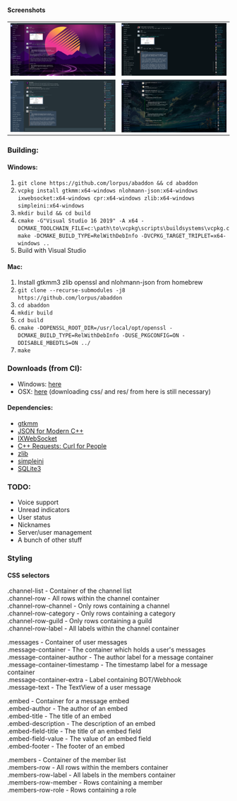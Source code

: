 #### Screenshots
<table>
  <tr>
    <td><img src="/.readme/s1.png"></td>
    <td><img src="/.readme/s2.png"></td>
  </tr>
  <tr>
    <td><img src="/.readme/s3.png"></td>
    <td><img src="/.readme/s4.png"></td>
  </tr>
</table>

### Building:
#### Windows:
1. `git clone https://github.com/lorpus/abaddon && cd abaddon`
2. `vcpkg install gtkmm:x64-windows nlohmann-json:x64-windows ixwebsocket:x64-windows cpr:x64-windows zlib:x64-windows simpleini:x64-windows`
3. `mkdir build && cd build`
4. `cmake -G"Visual Studio 16 2019" -A x64 -DCMAKE_TOOLCHAIN_FILE=c:\path\to\vcpkg\scripts\buildsystems\vcpkg.cmake -DCMAKE_BUILD_TYPE=RelWithDebInfo -DVCPKG_TARGET_TRIPLET=x64-windows ..`
5. Build with Visual Studio

#### Mac:
1. Install gtkmm3 zlib openssl and nlohmann-json from homebrew
2. `git clone --recurse-submodules -j8 https://github.com/lorpus/abaddon`
3. `cd abaddon`
4. `mkdir build`
5. `cd build`
6. `cmake -DOPENSSL_ROOT_DIR=/usr/local/opt/openssl -DCMAKE_BUILD_TYPE=RelWithDebInfo -DUSE_PKGCONFIG=ON -DDISABLE_MBEDTLS=ON ../`
7. `make`

### Downloads (from CI):
- Windows: [here](https://ci.appveyor.com/project/lorpus/abaddon/build/artifacts)
- OSX: [here](https://i.owo.okinawa/travis-master/abaddon) (downloading css/ and res/ from here is still necessary)

#### Dependencies:  
* [gtkmm](https://www.gtkmm.org/en/)
* [JSON for Modern C++](https://github.com/nlohmann/json)
* [IXWebSocket](https://github.com/machinezone/IXWebSocket)
* [C++ Requests: Curl for People](https://github.com/whoshuu/cpr/)
* [zlib](https://zlib.net/)
* [simpleini](https://github.com/brofield/simpleini)
* [SQLite3](https://www.sqlite.org/index.html)

### TODO:
* Voice support
* Unread indicators
* User status
* Nicknames
* Server/user management
* A bunch of other stuff

### Styling
#### CSS selectors
.channel-list - Container of the channel list  
.channel-row - All rows within the channel container  
.channel-row-channel - Only rows containing a channel  
.channel-row-category - Only rows containing a category  
.channel-row-guild - Only rows containing a guild  
.channel-row-label - All labels within the channel container  
  
.messages - Container of user messages  
.message-container - The container which holds a user's messages  
.message-container-author - The author label for a message container  
.message-container-timestamp - The timestamp label for a message container  
.message-container-extra - Label containing BOT/Webhook  
.message-text - The TextView of a user message  
  
.embed - Container for a message embed  
.embed-author - The author of an embed  
.embed-title - The title of an embed  
.embed-description - The description of an embed  
.embed-field-title - The title of an embed field  
.embed-field-value - The value of an embed field  
.embed-footer - The footer of an embed  
  
.members - Container of the member list  
.members-row - All rows within the members container  
.members-row-label - All labels in the members container  
.members-row-member - Rows containing a member  
.members-row-role - Rows containing a role

